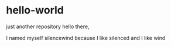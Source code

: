 # hello-world
just another repository
hello there, 


I named myself silencewind
because I like silenced
and I like wind
